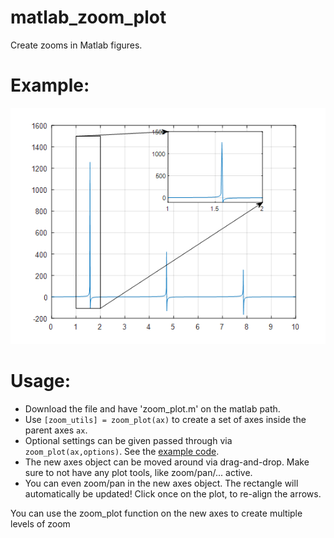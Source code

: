 # matlab_zoom_plot
Create zooms in Matlab figures.

# Example:
![alt text](https://github.com/Zaunmich/matlab_zoom_plot/blob/main/example.png "Example Plot")

# Usage:
* Download the file and have 'zoom_plot.m' on the matlab path.
* Use `[zoom_utils] = zoom_plot(ax)` to create a set of axes inside the parent axes `ax`.
* Optional settings can be given passed through via `zoom_plot(ax,options)`. See the [example code](https://github.com/Zaunmich/matlab_zoom_plot/blob/main/zoom_plot_example.m).
* The new axes object can be moved around via drag-and-drop. Make sure to not have any plot tools, like zoom/pan/... active.
* You can even zoom/pan in the new axes object. The rectangle will automatically be updated! Click once on the plot, to re-align the arrows.

You can use the zoom_plot function on the new axes to create multiple levels of zoom
